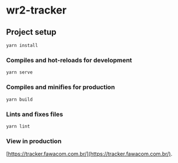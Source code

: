 # wr2-tracker

## Project setup
```
yarn install
```

### Compiles and hot-reloads for development
```
yarn serve
```

### Compiles and minifies for production
```
yarn build
```

### Lints and fixes files
```
yarn lint
```

### View in production
[https://tracker.fawacom.com.br/](https://tracker.fawacom.com.br/).
